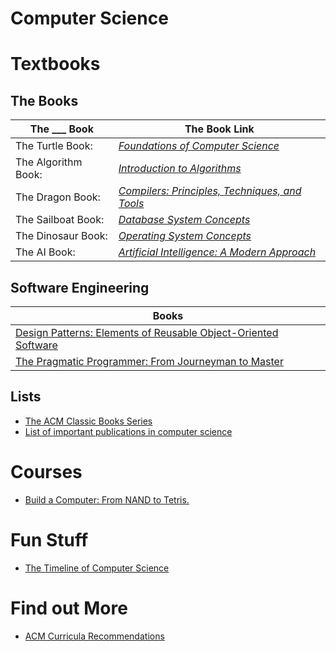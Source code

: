 # Computer Science 


# Textbooks

## The Books

| The ___ Book | The Book Link |
| ------------ | ------------- |
The Turtle Book: | [*Foundations of Computer Science*](http://infolab.stanford.edu/~ullman/focs.html) |
The Algorithm Book: | [*Introduction to Algorithms*](https://en.wikipedia.org/wiki/Introduction_to_Algorithms)
The Dragon Book: | [*Compilers: Principles, Techniques, and Tools*](https://en.wikipedia.org/wiki/Principles_of_Compiler_Design)
The Sailboat Book: | [*Database System Concepts*](http://db-book.com/)
The Dinosaur Book: | [*Operating System Concepts*](http://os-book.com/)
The AI Book: | [*Artificial Intelligence: A Modern Approach*](http://aima.cs.berkeley.edu/)


## Software Engineering

| Books |
| - |
[Design Patterns: Elements of Reusable Object-Oriented Software](https://en.wikipedia.org/wiki/Design_Patterns) |
[The Pragmatic Programmer: From Journeyman to Master](https://en.wikipedia.org/wiki/The_Pragmatic_Programmer) |


## Lists

* [The ACM Classic Books Series](https://dl.acm.org/classics.cfm)
* [List of important publications in computer science](https://en.wikipedia.org/wiki/List_of_important_publications_in_computer_science)



# Courses

* [Build a Computer: From NAND to Tetris.](https://www.coursera.org/learn/build-a-computer/)


# Fun Stuff 

* [The Timeline of Computer Science](http://www.computerhistory.org/timeline/)


# Find out More

- [ACM Curricula Recommendations](https://www.acm.org/education/curricula-recommendations)
